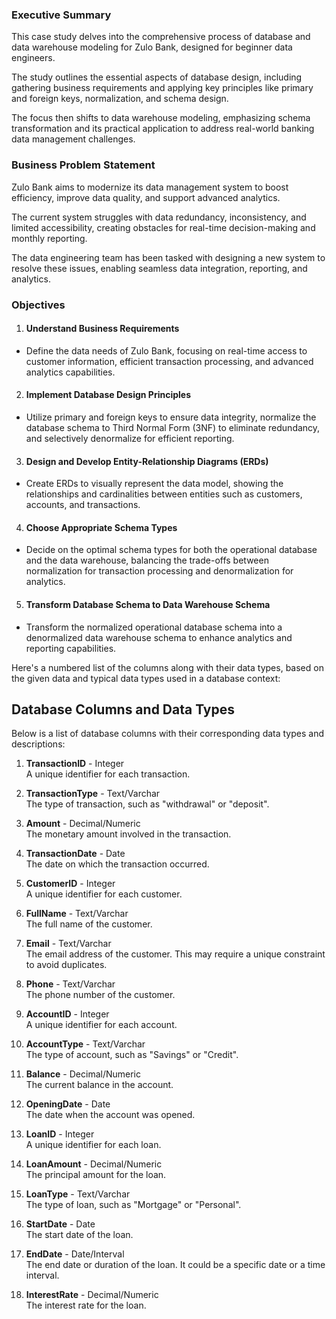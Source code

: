 ### Executive Summary

This case study delves into the comprehensive process of database and data warehouse modeling for Zulo Bank, designed for beginner data engineers.

The study outlines the essential aspects of database design, including gathering business requirements and applying key principles like primary and foreign keys, normalization, and schema design. 

The focus then shifts to data warehouse modeling, emphasizing schema transformation and its practical application to address real-world banking data management challenges.

### Business Problem Statement

Zulo Bank aims to modernize its data management system to boost efficiency, improve data quality, and support advanced analytics. 

The current system struggles with data redundancy, inconsistency, and limited accessibility, creating obstacles for real-time decision-making and monthly reporting. 

The data engineering team has been tasked with designing a new system to resolve these issues, enabling seamless data integration, reporting, and analytics.

### Objectives

1. #### Understand Business Requirements

* Define the data needs of Zulo Bank, focusing on real-time access to customer information, efficient transaction processing, and advanced analytics capabilities.
  
2. #### Implement Database Design Principles

* Utilize primary and foreign keys to ensure data integrity, normalize the database schema to Third Normal Form (3NF) to eliminate redundancy, and selectively denormalize for efficient reporting.

3. #### Design and Develop Entity-Relationship Diagrams (ERDs)

* Create ERDs to visually represent the data model, showing the relationships and cardinalities between entities such as customers, accounts, and transactions.

4. #### Choose Appropriate Schema Types

* Decide on the optimal schema types for both the operational database and the data warehouse, balancing the trade-offs between normalization for transaction processing and denormalization for analytics.

5. #### Transform Database Schema to Data Warehouse Schema

* Transform the normalized operational database schema into a denormalized data warehouse schema to enhance analytics and reporting capabilities.

Here's a numbered list of the columns along with their data types, based on the given data and typical data types used in a database context:

## Database Columns and Data Types

Below is a list of database columns with their corresponding data types and descriptions:

1. **TransactionID** - Integer  
   A unique identifier for each transaction.

2. **TransactionType** - Text/Varchar  
   The type of transaction, such as "withdrawal" or "deposit".

3. **Amount** - Decimal/Numeric  
   The monetary amount involved in the transaction.

4. **TransactionDate** - Date  
   The date on which the transaction occurred.

5. **CustomerID** - Integer  
   A unique identifier for each customer.

6. **FullName** - Text/Varchar  
   The full name of the customer.

7. **Email** - Text/Varchar  
   The email address of the customer. This may require a unique constraint to avoid duplicates.

8. **Phone** - Text/Varchar  
   The phone number of the customer.

9. **AccountID** - Integer  
   A unique identifier for each account.

10. **AccountType** - Text/Varchar  
   The type of account, such as "Savings" or "Credit".

11. **Balance** - Decimal/Numeric  
   The current balance in the account.

12. **OpeningDate** - Date  
   The date when the account was opened.

13. **LoanID** - Integer  
   A unique identifier for each loan.

14. **LoanAmount** - Decimal/Numeric  
   The principal amount for the loan.

15. **LoanType** - Text/Varchar  
   The type of loan, such as "Mortgage" or "Personal".

16. **StartDate** - Date  
   The start date of the loan.

17. **EndDate** - Date/Interval  
   The end date or duration of the loan. It could be a specific date or a time interval.

18. **InterestRate** - Decimal/Numeric  
   The interest rate for the loan.



